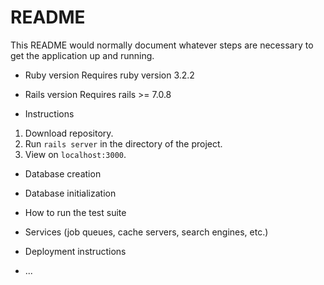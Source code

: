# README

This README would normally document whatever steps are necessary to get the
application up and running.

* Ruby version
Requires ruby version 3.2.2

* Rails version
Requires rails >= 7.0.8

* Instructions
1. Download repository.
2. Run `rails server` in the directory of the project.
3. View on `localhost:3000`.

* Database creation

* Database initialization

* How to run the test suite

* Services (job queues, cache servers, search engines, etc.)

* Deployment instructions

* ...
